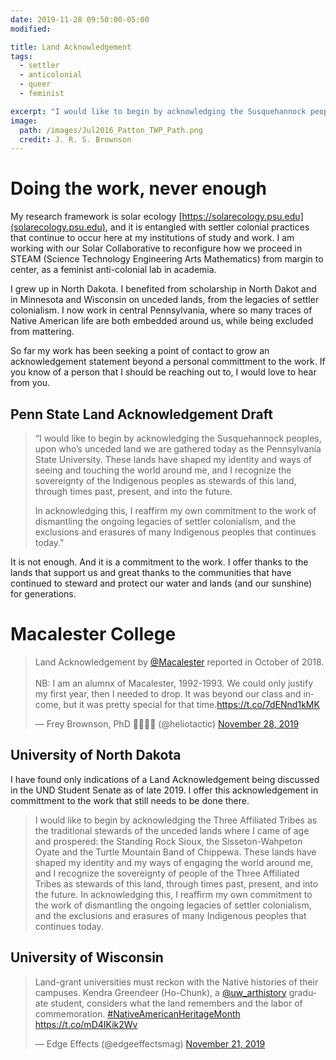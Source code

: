 ```yaml
---
date: 2019-11-28 09:50:00-05:00
modified:

title: Land Acknowledgement
tags:
  - settler
  - anticolonial
  - queer
  - feminist

excerpt: "I would like to begin by acknowledging the Susquehannock peoples, upon who’s unceded land we are gathered today as the Pennsylvania State University. In acknowledging this, I reaffirm my own commitment to the work of dismantling the ongoing legacies of settler colonialism, and the exclusions and erasures of many Indigenous peoples that continues today."
image:
  path: /images/Jul2016_Patton_TWP_Path.png
  credit: J. R. S. Brownson
---
```


# Doing the work, never enough

My research framework is solar ecology [https://solarecology.psu.edu](solarecology.psu.edu), and it is entangled with settler colonial practices that continue to occur here at my institutions of study and work. I am working with our Solar Collaborative to reconfigure how we proceed in STEAM (Science Technology Engineering Arts Mathematics) from margin to center, as a feminist anti-colonial lab in academia.

I grew up in North Dakota. I benefited from scholarship in North Dakot and in Minnesota and Wisconsin on unceded lands, from the legacies of settler colonialism. I now work in central Pennsylvania, where so many traces of Native American life are both embedded around us, while being excluded from mattering.

So far my work has been seeking a point of contact to grow an acknowledgement statement beyond a personal committment to the work. If you know of a person that I should be reaching out to, I would love to hear from you.

## Penn State Land Acknowledgement Draft 

>   “I would like to begin by acknowledging the Susquehannock peoples, 
>   upon who’s unceded land we are gathered today as the Pennsylvania
>   State University. These lands have shaped my identity and ways of
>   seeing and touching the world around me, and I recognize the 
>   sovereignty of the Indigenous peoples as stewards of this land, 
>   through times past, present, and into the future. 
>   
>   In acknowledging this, I reaffirm my own commitment to the work of 
>   dismantling the ongoing legacies of settler colonialism, and the
>   exclusions and erasures of many Indigenous peoples that continues
>   today." 

It is not enough. And it is a commitment to the work. I offer thanks to the lands that support us and great thanks to the communities that have continued to steward and protect our water and lands (and our sunshine) for generations. 

# Macalester College

<blockquote class="twitter-tweet"><p lang="en" dir="ltr">Land Acknowledgement by <a href="https://twitter.com/Macalester?ref_src=twsrc%5Etfw">@Macalester</a> reported in October of 2018. <br><br>NB: I am an alumnx of Macalester, 1992-1993. We could only justify my first year, then I needed to drop. It was beyond our class and income, but it was pretty special for that time.<a href="https://t.co/7dENnd1kMK">https://t.co/7dENnd1kMK</a></p>&mdash; Frey Brownson, PhD 🌻🏳️‍🌈🌞 (@heliotactic) <a href="https://twitter.com/heliotactic/status/1200049270453424128?ref_src=twsrc%5Etfw">November 28, 2019</a></blockquote> <script async src="https://platform.twitter.com/widgets.js" charset="utf-8"></script> 

## University of North Dakota

I have found only indications of a Land Acknowledgement being discussed in the UND Student Senate as of late 2019. I offer this acknowledgement in committment to the work that still needs to be done there.

>   I would like to begin by acknowledging the Three Affiliated Tribes
>   as the traditional stewards of the unceded lands where I came of
>   age and prospered: the Standing Rock Sioux, the Sisseton-Wahpeton
>   Oyate and the Turtle Mountain Band of Chippewa. These lands have
>   shaped my identity and my ways of engaging the world around me,
>   and I recognize the sovereignty of people of the Three Affiliated
>   Tribes as stewards of this land, through times past, present, and
>   into the future. In acknowledging this, I reaffirm my own
>   commitment to the work of dismantling the ongoing legacies of
>   settler colonialism, and the exclusions and erasures of many
>   Indigenous peoples that continues today.

## University of Wisconsin

<blockquote class="twitter-tweet"><p lang="en" dir="ltr">Land-grant universities must reckon with the Native histories of their campuses. Kendra Greendeer (Ho-Chunk), a <a href="https://twitter.com/uw_arthistory?ref_src=twsrc%5Etfw">@uw_arthistory</a> graduate student, considers what the land remembers and the labor of commemoration. <a href="https://twitter.com/hashtag/NativeAmericanHeritageMonth?src=hash&amp;ref_src=twsrc%5Etfw">#NativeAmericanHeritageMonth</a> <a href="https://t.co/mD4IKik2Wv">https://t.co/mD4IKik2Wv</a></p>&mdash; Edge Effects (@edgeeffectsmag) <a href="https://twitter.com/edgeeffectsmag/status/1197516647134892034?ref_src=twsrc%5Etfw">November 21, 2019</a></blockquote> <script async src="https://platform.twitter.com/widgets.js" charset="utf-8"></script> 

